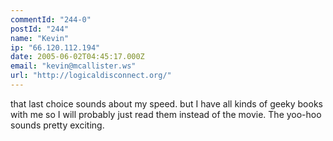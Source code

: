 ```yaml
---
commentId: "244-0"
postId: "244"
name: "Kevin"
ip: "66.120.112.194"
date: 2005-06-02T04:45:17.000Z
email: "kevin@mcallister.ws"
url: "http://logicaldisconnect.org/"
---
```

<p>that last choice sounds about my speed.  but I have all kinds of geeky books with me so I will probably just read them instead of the movie.
The yoo-hoo sounds pretty exciting.</p>